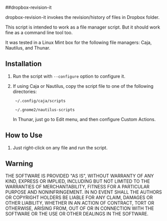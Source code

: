 ##dropbox-revision-it

dropbox-revision-it invokes the revision/history of files in Dropbox folder.

This script is intended to work as a file manager script. But it should work fine as a command line tool too.

It was tested in a Linux Mint box for the following file managers: Caja, Nautilus, and Thunar.

## Installation

1. Run the script with `--configure` option to configure it.
2. If using Caja or Nautilus, copy the script file to one of the following directories:

        ~/.config/caja/scripts
    
        ~/.gnome2/nautilus-scripts

   In Thunar, just go to Edit menu, and then configure Custom Actions.

## How to Use

1. Just right-click on any file and run the script.

## Warning

THE SOFTWARE IS PROVIDED "AS IS", WITHOUT WARRANTY OF ANY KIND, EXPRESS OR IMPLIED, INCLUDING BUT NOT LIMITED TO THE WARRANTIES OF MERCHANTABILITY, FITNESS FOR A PARTICULAR PURPOSE AND NONINFRINGEMENT. IN NO EVENT SHALL THE AUTHORS OR COPYRIGHT HOLDERS BE LIABLE FOR ANY CLAIM, DAMAGES OR OTHER LIABILITY, WHETHER IN AN ACTION OF CONTRACT, TORT OR OTHERWISE, ARISING FROM, OUT OF OR IN CONNECTION WITH THE SOFTWARE OR THE USE OR OTHER DEALINGS IN THE SOFTWARE.
